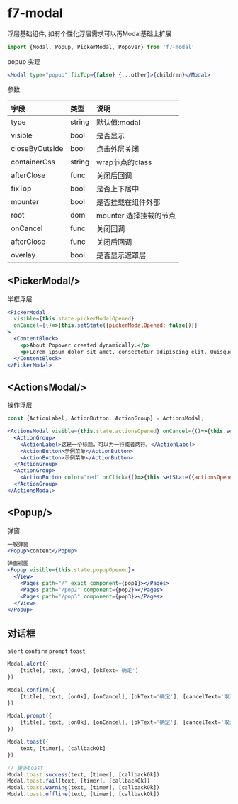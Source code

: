 # f7-modal

浮层基础组件,  如有个性化浮层需求可以再Modal基础上扩展

```jsx
import {Modal, Popup, PickerModal, Popover} from 'f7-modal'
```

popup 实现

```jsx
<Modal type="popup" fixTop={false} {...other}>{children}</Modal>
```

参数:

| 字段 | 类型 | 说明 |
| :--- | :--- | :--- |
| type | string | 默认值:modal |
| visible | bool | 是否显示 |
| closeByOutside | bool | 点击外层关闭 |
| containerCss | string | wrap节点的class |
| afterClose | func | 关闭后回调 |
| fixTop | bool | 是否上下居中 |
| mounter | bool | 是否挂载在组件外部 |
| root | dom | mounter 选择挂载的节点 |
| onCancel | func | 关闭回调 |
| afterClose | func | 关闭后回调 |
| overlay | bool | 是否显示遮罩层 |

## &lt;PickerModal/&gt;

半框浮层

```jsx
<PickerModal
  visible={this.state.pickerModalOpened}
  onCancel={()=>{this.setState({pickerModalOpened: false})}}
>
  <ContentBlock>
    <p>About Popover created dynamically.</p>
    <p>Lorem ipsum dolor sit amet, consectetur adipiscing elit. Quisque ac diam ac quam euismod porta vel a nunc. Quisque sodales scelerisque est, at porta justo cursus ac.</p>
  </ContentBlock>
</PickerModal>
```

## &lt;ActionsModal/&gt;

操作浮层

```jsx
const {ActionLabel, ActionButton, ActionGroup} = ActionsModal;

<ActionsModal visible={this.state.actionsOpened} onCancel={()=>{this.setState({actionsOpened: false})}}>
  <ActionGroup>
    <ActionLabel>这是一个标题，可以为一行或者两行。</ActionLabel>
    <ActionButton>示例菜单</ActionButton>
    <ActionButton>示例菜单</ActionButton>
  </ActionGroup>
  <ActionGroup>
    <ActionButton color="red" onClick={()=>{this.setState({actionsOpened: false})}}>取消</ActionButton>
  </ActionGroup>
</ActionsModal>
```

## &lt;Popup/&gt;

弹窗

```jsx
一般弹窗
<Popup>content</Popup>

弹窗视图
<Popup visible={this.state.popupOpened}>
  <View>
    <Pages path="/" exact component={pop1}></Pages>
    <Pages path="/pop2" component={pop2}></Pages>
    <Pages path="/pop3" component={pop3}></Pages>
  </View>
</Popup>
```

## 对话框

`alert` `confirm` `prompt` `toast`

```js
Modal.alert({
    [title], text, [onOk], [okText='确定']
})

Modal.confirm({
    [title], text, [onOk], [onCancel], [okText='确定'], [cancelText='取消']
})

Modal.prompt({
    [title], text, [onOk], [onCancel], [okText='确定'], [cancelText='取消']
})

Modal.toast({
    text, [timer], [callbackOk]
})

// 更多toast
Modal.toast.success(text, [timer], [callbackOk])
Modal.toast.fail(text, [timer], [callbackOk])
Modal.toast.warning(text, [timer], [callbackOk])
Modal.toast.offline(text, [timer], [callbackOk])



```
